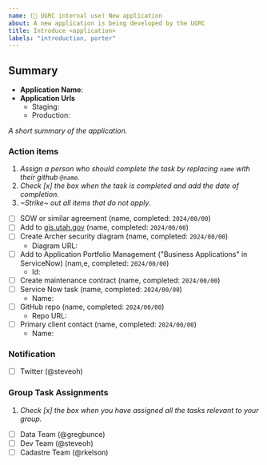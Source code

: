 ```yaml
---
name: (🔐 UGRC internal use) New application
about: A new application is being developed by the UGRC
title: Introduce <application>
labels: "introduction, porter"
---
```


## Summary

- **Application Name**:
- **Application Urls**
  - Staging:
  - Production:

_A short summary of the application._

### Action items

1. _Assign a person who should complete the task by replacing `name` with their github `@name`._
1. _Check [x] the box when the task is completed and add the date of completion._
1. _~Strike~ out all items that do not apply._

- [ ] SOW or similar agreement (name, completed: `2024/00/00`)
- [ ] Add to [gis.utah.gov]([https://gis.utah.gov/developer/application](https://gis.utah.gov/solutions/for-government/application-portfolio-highlights/)) (name, completed: `2024/00/00`)
- [ ] Create Archer security diagram (name, completed: `2024/00/00`)
  - Diagram URL:
- [ ] Add to Application Portfolio Management ("Business Applications" in ServiceNow) (nam,e, completed: `2024/00/00`)
  - Id:
- [ ] Create maintenance contract (name, completed: `2024/00/00`)
- [ ] Service Now task (name, completed: `2024/00/00`)
  - Name:
- [ ] GitHub repo (name, completed: `2024/00/00`)
  - Repo URL:
- [ ] Primary client contact (name, completed: `2024/00/00`)
  - Name:

### Notification

- [ ] Twitter (@steveoh)

### Group Task Assignments

1. _Check [x] the box when you have assigned all the tasks relevant to your group._

- [ ] Data Team (@gregbunce)
- [ ] Dev Team (@steveoh)
- [ ] Cadastre Team (@rkelson)
